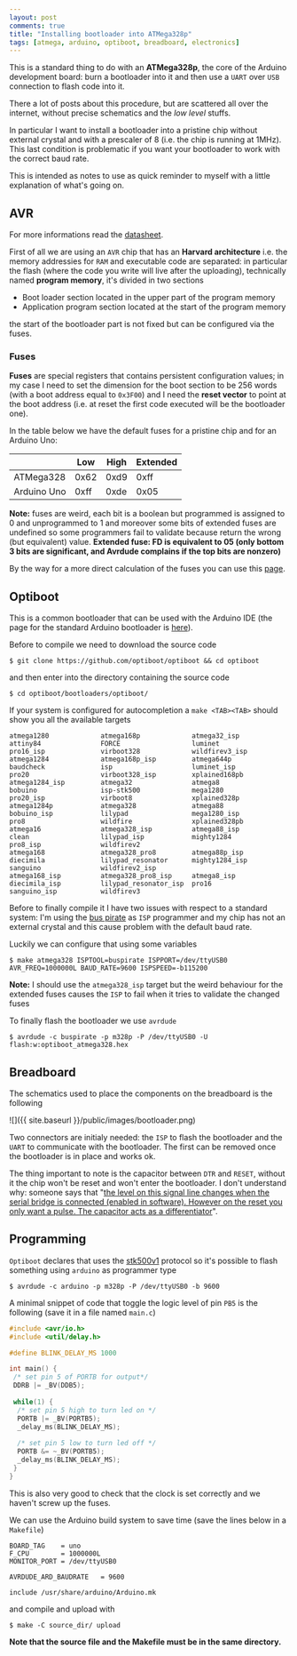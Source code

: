 ```yaml
---
layout: post
comments: true
title: "Installing bootloader into ATMega328p"
tags: [atmega, arduino, optiboot, breadboard, electronics]
---
```


This is a standard thing to do with an **ATMega328p**, the core of
the Arduino development board: burn a bootloader into it and then
use a ``UART`` over ``USB`` connection to flash code into it.

There a lot of posts about this procedure, but are scattered
all over the internet, without precise schematics and
the _low level_ stuffs.

In particular I want to install a bootloader into a pristine
chip without external crystal and with a prescaler of 8 (i.e.
the chip is running at 1MHz). This last condition is problematic
if you want your bootloader to work with the correct baud rate.

This is intended as notes to use as quick reminder to myself with a
little explanation of what's going on.

## AVR

For more informations read the [datasheet](http://www.atmel.com/images/doc8161.pdf).

First of all we are using an ``AVR`` chip that has an **Harvard architecture**
i.e. the memory addressies for ``RAM`` and executable code are separated: in
particular the flash (where the code you write will live after the uploading),
technically named **program memory**, it's divided in two sections

 - Boot loader section located in the upper part of the program memory
 - Application program section located at the start of the program memory

the start of the bootloader part is not fixed but can be configured via the fuses.

### Fuses

**Fuses** are special registers that contains persistent configuration values;
in my case I need to set the dimension for the boot section to be 256 words
(with a boot address equal to ``0x3F00``) and I need the **reset vector** to
point at the boot address (i.e. at reset the first code executed will be
the bootloader one).

In the table below we have the default fuses for a pristine chip and for
an Arduino Uno:

|           |Low  | High | Extended |
|-----------|------|------|----------|
| ATMega328   | 0x62 | 0xd9 |  0xff    |
| Arduino Uno |0xff | 0xde |  0x05    |

**Note:** fuses are weird, each bit is a boolean but programmed is assigned
to 0 and unprogrammed to 1 and moreover some bits of extended fuses are undefined
so some programmers fail to validate because return the wrong (but equivalent) value.
**Extended fuse: FD is equivalent to 05 (only bottom 3 bits are significant, and 
Avrdude complains if the top 
bits are nonzero)**

By the way for a more direct calculation of the fuses you can use this [page](http://www.engbedded.com/fusecalc/).

## Optiboot

This is a common bootloader that can be used with the Arduino IDE
(the page for the standard Arduino bootloader is [here](https://www.arduino.cc/en/Hacking/Bootloader)).

Before to compile we need to download the source code

```text
$ git clone https://github.com/optiboot/optiboot && cd optiboot
```

and then enter into the directory containing the source code

```
$ cd optiboot/bootloaders/optiboot/
```

If your system is configured for autocompletion a ``make <TAB><TAB>`` should show you all the
available targets

```
atmega1280             atmega168p             atmega32_isp           attiny84               FORCE                  luminet                pro16_isp              virboot328             wildfirev3_isp
atmega1284             atmega168p_isp         atmega644p             baudcheck              isp                    luminet_isp            pro20                  virboot328_isp         xplained168pb
atmega1284_isp         atmega32               atmega8                bobuino                isp-stk500             mega1280               pro20_isp              virboot8               xplained328p
atmega1284p            atmega328              atmega88               bobuino_isp            lilypad                mega1280_isp           pro8                   wildfire               xplained328pb
atmega16               atmega328_isp          atmega88_isp           clean                  lilypad_isp            mighty1284             pro8_isp               wildfirev2             
atmega168              atmega328_pro8         atmega88p_isp          diecimila              lilypad_resonator      mighty1284_isp         sanguino               wildfirev2_isp         
atmega168_isp          atmega328_pro8_isp     atmega8_isp            diecimila_isp          lilypad_resonator_isp  pro16                  sanguino_isp           wildfirev3
```

Before to finally compile it I have two issues with respect to a standard system:
I'm using the [bus pirate]() as ``ISP`` programmer and my chip has not an external
crystal and this cause problem with the default baud rate.

Luckily we can configure that using some variables

```
$ make atmega328 ISPTOOL=buspirate ISPPORT=/dev/ttyUSB0 AVR_FREQ=1000000L BAUD_RATE=9600 ISPSPEED=-b115200
```

**Note:** I should use the ``atmega328_isp`` target but the weird behaviour for the
extended fuses causes the ``ISP`` to fail when it tries to validate the changed fuses

To finally flash the bootloader we use ``avrdude``

```
$ avrdude -c buspirate -p m328p -P /dev/ttyUSB0 -U flash:w:optiboot_atmega328.hex
```

## Breadboard

The schematics used to place the components on the breadboard is the following

![]({{ site.baseurl }}/public/images/bootloader.png)

Two connectors are initialy needed: the ``ISP`` to flash
the bootloader and the ``UART`` to communicate with the bootloader.
The first can be removed once the bootloader is in place and works ok.

The thing important to note is the capacitor between ``DTR`` and ``RESET``,
without it the chip won't be reset and won't enter the bootloader. I don't
understand why: someone says that "[the level on this signal line changes when
the serial bridge is connected (enabled in software).
However on the reset you only want a pulse. The capacitor acts as
a differentiator](http://forum.arduino.cc/index.php?topic=26877.0)".


## Programming

``Optiboot`` declares that uses the [stk500v1](https://github.com/Optiboot/optiboot/wiki/HowOptibootWorks) protocol
so it's possible to flash something using ``arduino`` as programmer type

```
$ avrdude -c arduino -p m328p -P /dev/ttyUSB0 -b 9600
```

A minimal snippet of code that toggle the logic level
of pin ``PB5`` is the following (save it in a file named ``main.c``)

```c
#include <avr/io.h>
#include <util/delay.h>

#define BLINK_DELAY_MS 1000

int main() {
 /* set pin 5 of PORTB for output*/
 DDRB |= _BV(DDB5);
 
 while(1) {
  /* set pin 5 high to turn led on */
  PORTB |= _BV(PORTB5);
  _delay_ms(BLINK_DELAY_MS);
 
  /* set pin 5 low to turn led off */
  PORTB &= ~_BV(PORTB5);
  _delay_ms(BLINK_DELAY_MS);
 }
}
```

This is also very good to check that the clock is
set correctly and we haven't screw up the fuses.

We can use the Arduino build system to save time (save the lines
below in a ``Makefile``)

```
BOARD_TAG    = uno
F_CPU        = 1000000L
MONITOR_PORT = /dev/ttyUSB0

AVRDUDE_ARD_BAUDRATE   = 9600

include /usr/share/arduino/Arduino.mk
```

and compile and upload with

```
$ make -C source_dir/ upload
```

**Note that the source file and the Makefile must be in the same directory.**
